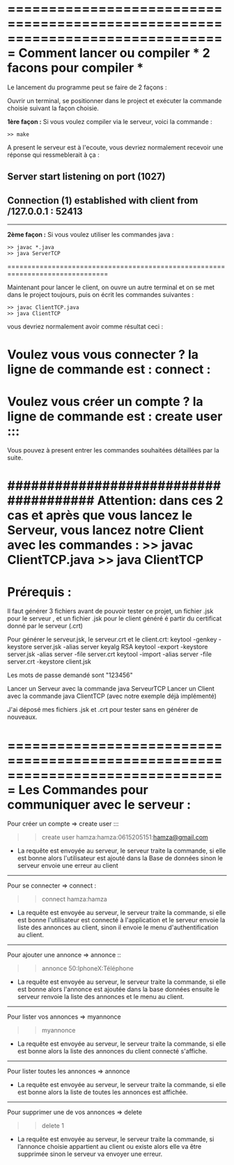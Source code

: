 ===============================================================================
Comment lancer ou compiler * 2 facons pour compiler *
===============================================================================
Le lancement du programme peut se faire de 2 façons :

Ouvrir un terminal, se positionner dans le project et exécuter la commande choisie suivant la façon choisie.

**1ère façon :** Si vous voulez compiler via le serveur, voici la commande : 

    >> make

A present le serveur est à l'ecoute, vous devriez normalement recevoir une réponse qui ressmeblerait à  ça : 

## Server start listening on port (1027)
## Connection (1) established with client from /127.0.0.1 : 52413

-------------------------------------------------------------------------------

**2ème façon :** Si vous voulez utiliser les commandes java :

    >> javac *.java
    >> java ServerTCP 
    
===============================================================================

Maintenant pour lancer le client, on ouvre un autre terminal et on se met dans le project toujours, puis on écrit les commandes suivantes :

    >> javac ClientTCP.java
    >> java ClientTCP

vous devriez normalement avoir comme résultat ceci :

# Voulez vous vous connecter ? la ligne de commande est : connect <username>:<password>
# Voulez vous créer un compte ? la ligne de commande est : create user <username>:<password>:<phone>:<email>

Vous pouvez à present entrer les commandes souhaitées détaillées par la suite.

######################################
**Attention:** dans ces 2 cas et après que vous lancez le Serveur, vous lancez notre Client avec les commandes : 
    >> javac ClientTCP.java
    >> java ClientTCP
===============================================================================
Prérequis :
===============================================================================
Il faut générer 3 fichiers avant de pouvoir tester ce projet, un fichier .jsk pour le serveur
, et un fichier .jsk pour le client généré é partir du certificat donné par le serveur (.crt)

Pour générer le serveur.jsk, le serveur.crt et le client.crt:
keytool -genkey -keystore server.jsk -alias server keyalg RSA 
keytool -export -keystore server.jsk -alias server -file server.crt 
keytool -import -alias server -file server.crt -keystore client.jsk

Les mots de passe demandé sont "123456"

Lancer un Serveur avec la commande java ServeurTCP
Lancer un Client avec la commande java ClientTCP (avec notre exemple déjà implémenté)

J'ai déposé mes fichiers .jsk et .crt pour tester sans en générer de nouveaux.

===============================================================================
Les Commandes pour communiquer avec le serveur :
===============================================================================

Pour créer un compte => create user <username>:<password>:<phone>:<email> 
>> create user hamza:hamza:0615205151:hamza@gmail.com
+ La requête est envoyée au serveur, le serveur traite la commande, si elle est bonne alors l'utilisateur est ajouté dans la Base de données sinon le serveur envoie une erreur au client
-----------------------------------------------------------------------------------------------------------------
Pour se connecter => connect <username>:<password> 
>> connect hamza:hamza
+ La requête est envoyée au serveur, le serveur traite la commande, si elle est bonne l'utilisateur est connecté à l'application et le serveur envoie la liste des annonces au client, sinon il envoie le menu d'authentification au client.
-----------------------------------------------------------------------------------------------------------------
Pour ajouter une annonce => annonce <price>:<description>:<domain>
>> annonce 50:IphoneX:Téléphone
+ La requête est envoyée au serveur, le serveur traite la commande, si elle est bonne alors l'annonce est ajoutée dans la base données ensuite le serveur renvoie la liste des annonces et le menu au client.
-----------------------------------------------------------------------------------------------------------------
Pour lister vos annonces => myannonce
>> myannonce
+ La requête est envoyée au serveur, le serveur traite la commande, si elle est bonne alors la liste des annonces du client connecté s'affiche.
-----------------------------------------------------------------------------------------------------------------
Pour lister toutes les annonces => annonce
+ La requête est envoyée au serveur, le serveur traite la commande, si elle est bonne alors la liste de toutes les annonces est affichée. 

-----------------------------------------------------------------------------------------------------------------
Pour supprimer une de vos annonces => delete <ID-annonce>
>> delete 1
+ La requête est envoyée au serveur, le serveur traite la commande, si l’annonce choisie appartient au client ou existe alors elle va être supprimée sinon le serveur va envoyer une erreur.
